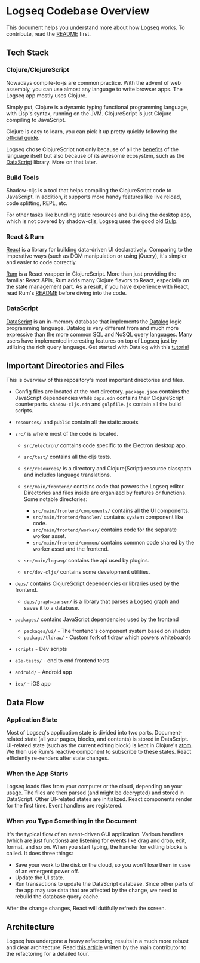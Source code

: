 # Logseq Codebase Overview

This document helps you understand more about how Logseq works. To contribute, read the [README](https://github.com/logseq/logseq) first.

## Tech Stack

### Clojure/ClojureScript

Nowadays compile-to-js are common practice. With the advent of web assembly, you can use almost any language to write browser apps. The Logseq app mostly uses Clojure.

Simply put, Clojure is a dynamic typing functional programming language, with Lisp's syntax, running on the JVM. ClojureScript is just Clojure compiling to JavaScript.

Clojure is easy to learn, you can pick it up pretty quickly following the [official guide](https://clojure.org/guides/learn/syntax).

Logseq chose ClojureScript not only because of all the [benefits](https://clojure.org/about/rationale) of the language itself but also because of its awesome ecosystem, such as the [DataScript](https://github.com/tonsky/datascript) library. More on that later.

### Build Tools

Shadow-cljs is a tool that helps compiling the ClojureScript code to JavaScript. In addition, it supports more handy features like live reload, code splitting, REPL, etc.

For other tasks like bundling static resources and building the desktop app, which is not covered by shadow-cljs, Logseq uses the good old [Gulp](https://gulpjs.com).

### React & Rum

[React](https://reactjs.org/) is a library for building data-driven UI declaratively. Comparing to the imperative ways (such as DOM manipulation or using jQuery), it's simpler and easier to code correctly.

[Rum](https://github.com/tonsky/rum) is a React wrapper in ClojureScript. More than just providing the familiar React APIs, Rum adds many Clojure flavors to React, especially on the state management part. As a result, if you have experience with React, read Rum's [README](https://github.com/tonsky/rum) before diving into the code.

### DataScript

[DataScript](https://github.com/tonsky/datascript) is an in-memory database that implements the [Datalog](https://en.wikipedia.org/wiki/Datalog) logic programming language. Datalog is very different from and much more expressive than the more common SQL and NoSQL query languages. Many users have implemented interesting features on top of Logseq just by utilizing the rich query language. Get started with Datalog with this [tutorial](http://www.learndatalogtoday.org/)

## Important Directories and Files

This is overview of this repository's most important directories and files.

- Config files are located at the root directory. `package.json` contains the JavaScript dependencies while `deps.edn` contains their ClojureScript counterparts. `shadow-cljs.edn` and `gulpfile.js` contain all the build scripts.

- `resources/` and `public` contain all the static assets

- `src/` is where most of the code is located.

  - `src/electron/` contains code specific to the Electron desktop app.

  - `src/test/` contains all the cljs tests.

  - `src/resources/` is a directory and Clojure(Script) resource classpath and includes language translations.

  - `src/main/frontend/` contains code that powers the Logseq editor. Directories and files inside are organized by features or functions. Some notable directories:
    - `src/main/frontend/components/` contains all the UI components.
    - `src/main/frontend/handler/` contains system component like code.
    - `src/main/frontend/worker/` contains code for the separate worker asset.
    - `src/main/frontend/common/` contains common code shared by the worker asset and the frontend.
  - `src/main/logseq/` contains the api used by plugins.
  - `src/dev-cljs/` contains some development utilities.

- `deps/` contains ClojureScript dependencies or libraries used by the frontend.
  - `deps/graph-parser/` is a library that parses a Logseq graph and saves it to a database.

- `packages/` contains JavaScript dependencies used by the frontend
  - `packages/ui/` - The frontend's component system based on shadcn
  - `packags/tldraw/` - Custom fork of tldraw which powers whiteboards
- `scripts` - Dev scripts
- `e2e-tests/` - end to end frontend tests
- `android/` -  Android app
- `ios/` - iOS app

## Data Flow

### Application State

Most of Logseq's application state is divided into two parts. Document-related state (all your pages, blocks, and contents) is stored in DataScript. UI-related state (such as the current editing block) is kept in Clojure's [atom](https://clojure.org/reference/atoms). We then use Rum's reactive component to subscribe to these states. React efficiently re-renders after state changes.

### When the App Starts

Logseq loads files from your computer or the cloud, depending on your usage. The files are then parsed (and might be decrypted) and stored in DataScript. Other UI-related states are initialized. React components render for the first time. Event handlers are registered.

### When you Type Something in the Document

It's the typical flow of an event-driven GUI application. Various handlers (which are just functions) are listening for events like drag and drop, edit, format, and so on. When you start typing, the handler for editing blocks is called. It does three things:

- Save your work to the disk or the cloud, so you won't lose them in case of an emergent power off.
- Update the UI state.
- Run transactions to update the DataScript database. Since other parts of the app may use data that are affected by the change, we need to rebuild the database query cache.

After the change changes, React will dutifully refresh the screen.

## Architecture

Logseq has undergone a heavy refactoring, results in a much more robust and clear architecture. Read [this article](https://docs.logseq.com/#/page/The%20Refactoring%20Of%20Logseq) written by the main contributor to the refactoring for a detailed tour.
